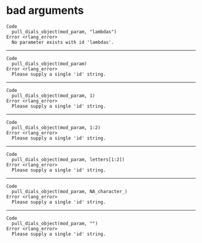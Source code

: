 # bad arguments

    Code
      pull_dials_object(mod_param, "lambdas")
    Error <rlang_error>
      No parameter exists with id 'lambdas'.

---

    Code
      pull_dials_object(mod_param)
    Error <rlang_error>
      Please supply a single 'id' string.

---

    Code
      pull_dials_object(mod_param, 1)
    Error <rlang_error>
      Please supply a single 'id' string.

---

    Code
      pull_dials_object(mod_param, 1:2)
    Error <rlang_error>
      Please supply a single 'id' string.

---

    Code
      pull_dials_object(mod_param, letters[1:2])
    Error <rlang_error>
      Please supply a single 'id' string.

---

    Code
      pull_dials_object(mod_param, NA_character_)
    Error <rlang_error>
      Please supply a single 'id' string.

---

    Code
      pull_dials_object(mod_param, "")
    Error <rlang_error>
      Please supply a single 'id' string.

